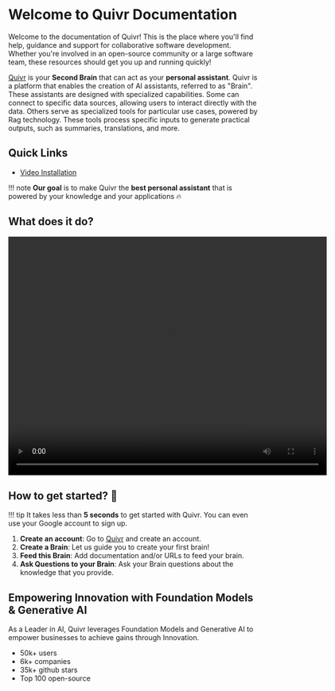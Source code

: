 # Welcome to Quivr Documentation

Welcome to the documentation of Quivr! This is the place where you'll find help, guidance and support for collaborative software development. Whether you're involved in an open-source community or a large software team, these resources should get you up and running quickly!

[Quivr](https://quivr.app) is your **Second Brain** that can act as your **personal assistant**. Quivr is a platform that enables the creation of AI assistants, referred to as "Brain". These assistants are designed with specialized capabilities. Some can connect to specific data sources, allowing users to interact directly with the data. Others serve as specialized tools for particular use cases, powered by Rag technology. These tools process specific inputs to generate practical outputs, such as summaries, translations, and more.

## Quick Links

- [Video Installation](https://dub.sh/quivr-demo)

!!! note
    **Our goal** is to make Quivr the **best personal assistant** that is powered by your knowledge and your applications 🔥 

## What does it do?

<div style="text-align: center;">
  <video width="640" height="480" controls>
    <source src="https://quivr-cms.s3.eu-west-3.amazonaws.com/singlestore_demo_quivr_232893659c.mp4" type="video/mp4">
    Your browser does not support the video tag.
  </video>
</div>

## How to get started? 👀

!!! tip
    It takes less than **5 seconds** to get started with Quivr. You can even use your Google account to sign up.

1. **Create an account**: Go to [Quivr](https://quivr.app) and create an account.
2. **Create a Brain**: Let us guide you to create your first brain!
3. **Feed this Brain**: Add documentation and/or URLs to feed your brain.
4. **Ask Questions to your Brain**: Ask your Brain questions about the knowledge that you provide.

## Empowering Innovation with Foundation Models & Generative AI

As a Leader in AI, Quivr leverages Foundation Models and Generative AI to empower businesses to achieve gains through Innovation.

- 50k+ users
- 6k+ companies
- 35k+ github stars
- Top 100 open-source

